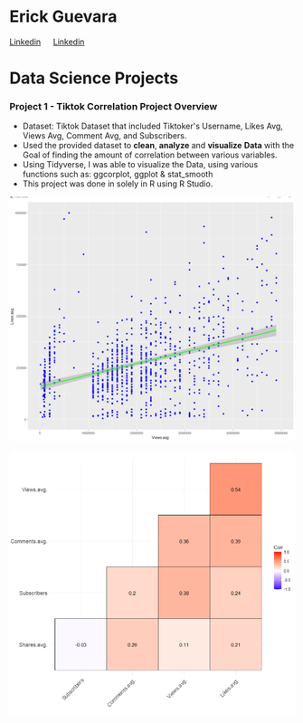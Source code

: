 # Erick Guevara

<a href="https://www.linkedin.com/in/erick-said-guevara/" class="button">Linkedin</a> &emsp; <a href="https://www.linkedin.com/in/erick-said-guevara/" class="button">Linkedin</a>

# Data Science Projects
### Project 1 - Tiktok Correlation Project Overview
* Dataset: Tiktok Dataset that included Tiktoker's Username, Likes Avg, Views Avg, Comment Avg, and Subscribers.
* Used the provided dataset to **clean**, **analyze** and **visualize** **Data** with the Goal of finding the amount of correlation between various variables.
* Using Tidyverse, I was able to visualize the Data, using various functions such as: ggcorplot, ggplot & stat_smooth
* This project was done in solely in R using R Studio. 

![alt text](/images/geom_point.png)

![alt text](/images/ggcor.png)


